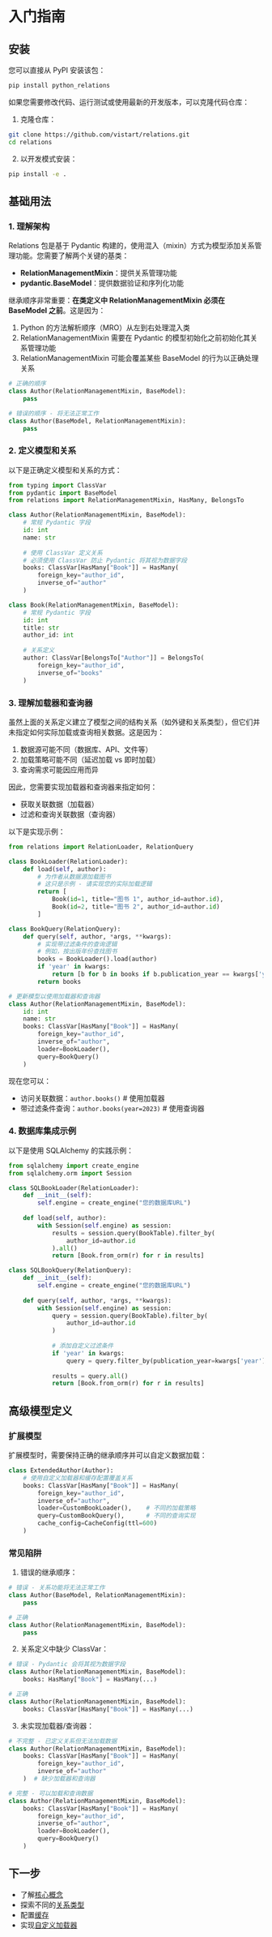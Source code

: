 # 入门指南

## 安装

您可以直接从 PyPI 安装该包：

```bash
pip install python_relations
```

如果您需要修改代码、运行测试或使用最新的开发版本，可以克隆代码仓库：

1. 克隆仓库：
```bash
git clone https://github.com/vistart/relations.git
cd relations
```

2. 以开发模式安装：
```bash
pip install -e .
```

## 基础用法

### 1. 理解架构

Relations 包是基于 Pydantic 构建的，使用混入（mixin）方式为模型添加关系管理功能。您需要了解两个关键的基类：

- **RelationManagementMixin**：提供关系管理功能
- **pydantic.BaseModel**：提供数据验证和序列化功能

继承顺序非常重要：**在类定义中 RelationManagementMixin 必须在 BaseModel 之前**。这是因为：

1. Python 的方法解析顺序（MRO）从左到右处理混入类
2. RelationManagementMixin 需要在 Pydantic 的模型初始化之前初始化其关系管理功能
3. RelationManagementMixin 可能会覆盖某些 BaseModel 的行为以正确处理关系

```python
# 正确的顺序
class Author(RelationManagementMixin, BaseModel):
    pass

# 错误的顺序 - 将无法正常工作
class Author(BaseModel, RelationManagementMixin):
    pass
```

### 2. 定义模型和关系

以下是正确定义模型和关系的方式：

```python
from typing import ClassVar
from pydantic import BaseModel
from relations import RelationManagementMixin, HasMany, BelongsTo

class Author(RelationManagementMixin, BaseModel):
    # 常规 Pydantic 字段
    id: int
    name: str
    
    # 使用 ClassVar 定义关系
    # 必须使用 ClassVar 防止 Pydantic 将其视为数据字段
    books: ClassVar[HasMany["Book"]] = HasMany(
        foreign_key="author_id",
        inverse_of="author"
    )

class Book(RelationManagementMixin, BaseModel):
    # 常规 Pydantic 字段
    id: int
    title: str
    author_id: int
    
    # 关系定义
    author: ClassVar[BelongsTo["Author"]] = BelongsTo(
        foreign_key="author_id",
        inverse_of="books"
    )
```

### 3. 理解加载器和查询器

虽然上面的关系定义建立了模型之间的结构关系（如外键和关系类型），但它们并未指定如何实际加载或查询相关数据。这是因为：

1. 数据源可能不同（数据库、API、文件等）
2. 加载策略可能不同（延迟加载 vs 即时加载）
3. 查询需求可能因应用而异

因此，您需要实现加载器和查询器来指定如何：
- 获取关联数据（加载器）
- 过滤和查询关联数据（查询器）

以下是实现示例：

```python
from relations import RelationLoader, RelationQuery

class BookLoader(RelationLoader):
    def load(self, author):
        # 为作者从数据源加载图书
        # 这只是示例 - 请实现您的实际加载逻辑
        return [
            Book(id=1, title="图书 1", author_id=author.id),
            Book(id=2, title="图书 2", author_id=author.id)
        ]

class BookQuery(RelationQuery):
    def query(self, author, *args, **kwargs):
        # 实现带过滤条件的查询逻辑
        # 例如，按出版年份查找图书
        books = BookLoader().load(author)
        if 'year' in kwargs:
            return [b for b in books if b.publication_year == kwargs['year']]
        return books

# 更新模型以使用加载器和查询器
class Author(RelationManagementMixin, BaseModel):
    id: int
    name: str
    books: ClassVar[HasMany["Book"]] = HasMany(
        foreign_key="author_id",
        inverse_of="author",
        loader=BookLoader(),
        query=BookQuery()
    )
```

现在您可以：
- 访问关联数据：`author.books()`  # 使用加载器
- 带过滤条件查询：`author.books(year=2023)`  # 使用查询器

### 4. 数据库集成示例

以下是使用 SQLAlchemy 的实践示例：

```python
from sqlalchemy import create_engine
from sqlalchemy.orm import Session

class SQLBookLoader(RelationLoader):
    def __init__(self):
        self.engine = create_engine("您的数据库URL")
    
    def load(self, author):
        with Session(self.engine) as session:
            results = session.query(BookTable).filter_by(
                author_id=author.id
            ).all()
            return [Book.from_orm(r) for r in results]

class SQLBookQuery(RelationQuery):
    def __init__(self):
        self.engine = create_engine("您的数据库URL")
    
    def query(self, author, *args, **kwargs):
        with Session(self.engine) as session:
            query = session.query(BookTable).filter_by(
                author_id=author.id
            )
            
            # 添加自定义过滤条件
            if 'year' in kwargs:
                query = query.filter_by(publication_year=kwargs['year'])
                
            results = query.all()
            return [Book.from_orm(r) for r in results]
```

## 高级模型定义

### 扩展模型

扩展模型时，需要保持正确的继承顺序并可以自定义数据加载：

```python
class ExtendedAuthor(Author):
    # 使用自定义加载器和缓存配置覆盖关系
    books: ClassVar[HasMany["Book"]] = HasMany(
        foreign_key="author_id",
        inverse_of="author",
        loader=CustomBookLoader(),    # 不同的加载策略
        query=CustomBookQuery(),      # 不同的查询实现
        cache_config=CacheConfig(ttl=600)
    )
```

### 常见陷阱

1. 错误的继承顺序：
```python
# 错误 - 关系功能将无法正常工作
class Author(BaseModel, RelationManagementMixin):
    pass

# 正确
class Author(RelationManagementMixin, BaseModel):
    pass
```

2. 关系定义中缺少 ClassVar：
```python
# 错误 - Pydantic 会将其视为数据字段
class Author(RelationManagementMixin, BaseModel):
    books: HasMany["Book"] = HasMany(...)

# 正确
class Author(RelationManagementMixin, BaseModel):
    books: ClassVar[HasMany["Book"]] = HasMany(...)
```

3. 未实现加载器/查询器：
```python
# 不完整 - 已定义关系但无法加载数据
class Author(RelationManagementMixin, BaseModel):
    books: ClassVar[HasMany["Book"]] = HasMany(
        foreign_key="author_id",
        inverse_of="author"
    )  # 缺少加载器和查询器

# 完整 - 可以加载和查询数据
class Author(RelationManagementMixin, BaseModel):
    books: ClassVar[HasMany["Book"]] = HasMany(
        foreign_key="author_id",
        inverse_of="author",
        loader=BookLoader(),
        query=BookQuery()
    )
```

## 下一步

- 了解[核心概念](core-concepts.md)
- 探索不同的[关系类型](relationship-types.md)
- 配置[缓存](caching.md)
- 实现[自定义加载器](custom-loaders.md)